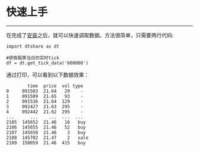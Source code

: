 # 快速上手
 ------------

 在完成了[安装](/install/install.html)之后，就可以快速调取数据。方法很简单，只需要两行代码:

    import dtshare as dt

    #获取股票当日的实时tick
    df = dt.get_tick_data('600000')

通过打印，可以看到以下数据效果：


            time  price  vol type
	0     091503  21.64   29    -
	1     091509  21.65   93    -
	2     091536  21.64  129    -
	3     092427  21.63  295    -
	4     092442  21.62  295    -
	...      ...    ...  ...  ...
	2105  145652  21.46   16   buy
	2106  145655  21.46   52   buy
	2107  145658  21.46    3   buy
	2108  145702  21.47    2   sale
	2109  150059  21.46  415   buy